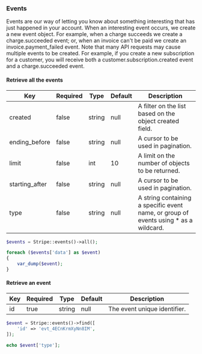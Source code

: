 ### Events

Events are our way of letting you know about something interesting that has just happened in your account. When an interesting event occurs, we create a new event object. For example, when a charge succeeds we create a charge.succeeded event; or, when an invoice can't be paid we create an invoice.payment_failed event. Note that many API requests may cause multiple events to be created. For example, if you create a new subscription for a customer, you will receive both a customer.subscription.created event and a charge.succeeded event.

#### Retrieve all the events

Key            | Required | Type   | Default | Description
-------------- | -------- | ------ | ------- | ---------------------------------
created        | false    | string | null    | A filter on the list based on the object created field.
ending_before  | false    | string | null    | A cursor to be used in pagination.
limit          | false    | int    | 10      | A limit on the number of objects to be returned.
starting_after | false    | string | null    | A cursor to be used in pagination.
type           | false    | string | null    | A string containing a specific event name, or group of events using * as a wildcard.

```php
$events = Stripe::events()->all();

foreach ($events['data'] as $event)
{
	var_dump($event);
}
```

#### Retrieve an event

Key | Required | Type   | Default | Description
--- | -------- | ------ | ------- | --------------------------------------------
id  | true     | string | null    | The event unique identifier.

```php
$event = Stripe::events()->find([
	'id' => 'evt_4ECnKrmXyNn8IM',
]);

echo $event['type'];
```
